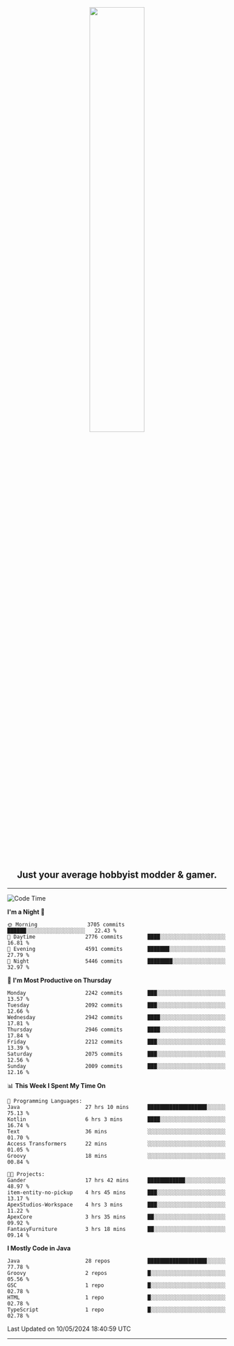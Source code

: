 <div align="center">
  <a href="https://apexmodder.xyz/"><img width="50%" height="50%" src="https://i.imgur.com/pc4HkGz.png"></a>
</div>
<h2 align="center">Just your average hobbyist modder & gamer.</h2>

---

<!--START_SECTION:waka-->
![Code Time](http://img.shields.io/badge/Code%20Time-1%2C222%20hrs%2012%20mins-blue)

**I'm a Night 🦉** 

```text
🌞 Morning                3705 commits        ██████░░░░░░░░░░░░░░░░░░░   22.43 % 
🌆 Daytime                2776 commits        ████░░░░░░░░░░░░░░░░░░░░░   16.81 % 
🌃 Evening                4591 commits        ███████░░░░░░░░░░░░░░░░░░   27.79 % 
🌙 Night                  5446 commits        ████████░░░░░░░░░░░░░░░░░   32.97 % 
```
📅 **I'm Most Productive on Thursday** 

```text
Monday                   2242 commits        ███░░░░░░░░░░░░░░░░░░░░░░   13.57 % 
Tuesday                  2092 commits        ███░░░░░░░░░░░░░░░░░░░░░░   12.66 % 
Wednesday                2942 commits        ████░░░░░░░░░░░░░░░░░░░░░   17.81 % 
Thursday                 2946 commits        ████░░░░░░░░░░░░░░░░░░░░░   17.84 % 
Friday                   2212 commits        ███░░░░░░░░░░░░░░░░░░░░░░   13.39 % 
Saturday                 2075 commits        ███░░░░░░░░░░░░░░░░░░░░░░   12.56 % 
Sunday                   2009 commits        ███░░░░░░░░░░░░░░░░░░░░░░   12.16 % 
```


📊 **This Week I Spent My Time On** 

```text
💬 Programming Languages: 
Java                     27 hrs 10 mins      ███████████████████░░░░░░   75.13 % 
Kotlin                   6 hrs 3 mins        ████░░░░░░░░░░░░░░░░░░░░░   16.74 % 
Text                     36 mins             ░░░░░░░░░░░░░░░░░░░░░░░░░   01.70 % 
Access Transformers      22 mins             ░░░░░░░░░░░░░░░░░░░░░░░░░   01.05 % 
Groovy                   18 mins             ░░░░░░░░░░░░░░░░░░░░░░░░░   00.84 % 

🐱‍💻 Projects: 
Gander                   17 hrs 42 mins      ████████████░░░░░░░░░░░░░   48.97 % 
item-entity-no-pickup    4 hrs 45 mins       ███░░░░░░░░░░░░░░░░░░░░░░   13.17 % 
ApexStudios-Workspace    4 hrs 3 mins        ███░░░░░░░░░░░░░░░░░░░░░░   11.22 % 
ApexCore                 3 hrs 35 mins       ██░░░░░░░░░░░░░░░░░░░░░░░   09.92 % 
FantasyFurniture         3 hrs 18 mins       ██░░░░░░░░░░░░░░░░░░░░░░░   09.14 % 
```

**I Mostly Code in Java** 

```text
Java                     28 repos            ███████████████████░░░░░░   77.78 % 
Groovy                   2 repos             █░░░░░░░░░░░░░░░░░░░░░░░░   05.56 % 
GSC                      1 repo              █░░░░░░░░░░░░░░░░░░░░░░░░   02.78 % 
HTML                     1 repo              █░░░░░░░░░░░░░░░░░░░░░░░░   02.78 % 
TypeScript               1 repo              █░░░░░░░░░░░░░░░░░░░░░░░░   02.78 % 
```




 Last Updated on 10/05/2024 18:40:59 UTC
<!--END_SECTION:waka-->

---

